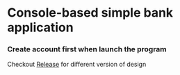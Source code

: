 # Console-based simple bank application
### Create account first when launch the program

Checkout [Release](https://github.com/WLun001/simple-bank-app/releases) for different version of design
